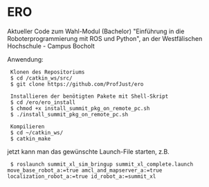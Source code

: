# ERO
Aktueller Code zum Wahl-Modul (Bachelor) "Einführung in die Roboterprogrammierung mit ROS und Python", an der Westfälischen Hochschule - Campus Bocholt 

Anwendung:

     Klonen des Repositoriums 
     $ cd /catkin_ws/src/
     $ git clone https://github.com/ProfJust/ero
     
     Installieren der benötigten Pakete mit Shell-Skript
     $ cd /ero/ero_install
     $ chmod +x install_summit_pkg_on_remote_pc.sh
     $ ./install_summit_pkg_on_remote_pc.sh

     Kompilieren
     $ cd ~/catkin_ws/
     $ catkin_make


jetzt kann man das gewünschte Launch-File starten, z.B. 

     $ roslaunch summit_xl_sim_bringup summit_xl_complete.launch move_base_robot_a:=true amcl_and_mapserver_a:=true localization_robot_a:=true id_robot_a:=summit_xl

